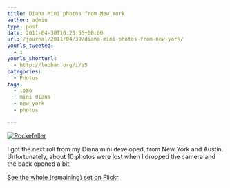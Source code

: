 ```yaml
---
title: Diana Mini photos from New York
author: admin
type: post
date: 2011-04-30T10:23:55+00:00
url: /journal/2011/04/30/diana-mini-photos-from-new-york/
yourls_tweeted:
  - 1
yourls_shorturl:
  - http://lobban.org/i/a5
categories:
  - Photos
tags:
  - lomo
  - mini diana
  - new york
  - photos

---
```

[<img class="alignnone size-large wp-image-1469215904" title="New York" src="http://lobban.org/wp-content/uploads/2011/04/000028-564x564.jpg" alt="Rockefeller" />][1]

I got the next roll from my Diana mini developed, from New York and Austin. Unfortunately, about 10 photos were lost when I dropped the camera and the back opened a bit.

[See the whole (remaining) set on Flickr][1]

 [1]: http://flic.kr/s/aHsjuqAxtH